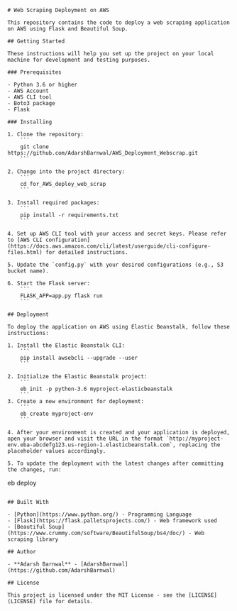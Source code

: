 ```
# Web Scraping Deployment on AWS

This repository contains the code to deploy a web scraping application on AWS using Flask and Beautiful Soup.

## Getting Started

These instructions will help you set up the project on your local machine for development and testing purposes.

### Prerequisites

- Python 3.6 or higher
- AWS Account
- AWS CLI tool
- Boto3 package
- Flask

### Installing

1. Clone the repository:
    ```
    git clone https://github.com/AdarshBarnwal/AWS_Deployment_Webscrap.git
    ```

2. Change into the project directory:
    ```
    cd for_AWS_deploy_web_scrap
    ```

3. Install required packages:
    ```
    pip install -r requirements.txt
    ```

4. Set up AWS CLI tool with your access and secret keys. Please refer to [AWS CLI configuration](https://docs.aws.amazon.com/cli/latest/userguide/cli-configure-files.html) for detailed instructions.

5. Update the `config.py` with your desired configurations (e.g., S3 bucket name).

6. Start the Flask server:
    ```
    FLASK_APP=app.py flask run
    ```

## Deployment

To deploy the application on AWS using Elastic Beanstalk, follow these instructions:

1. Install the Elastic Beanstalk CLI:
    ```
    pip install awsebcli --upgrade --user
    ```

2. Initialize the Elastic Beanstalk project:
    ```
    eb init -p python-3.6 myproject-elasticbeanstalk
    ```
3. Create a new environment for deployment:
    ```
    eb create myproject-env
    ```

4. After your environment is created and your application is deployed, open your browser and visit the URL in the format `http://myproject-env.eba-abcdefg123.us-region-1.elasticbeanstalk.com`, replacing the placeholder values accordingly.

5. To update the deployment with the latest changes after committing the changes, run:
   ```
   eb deploy
   ```

## Built With

- [Python](https://www.python.org/) - Programming Language
- [Flask](https://flask.palletsprojects.com/) - Web framework used
- [Beautiful Soup](https://www.crummy.com/software/BeautifulSoup/bs4/doc/) - Web scraping library

## Author

- **Adarsh Barnwal** - [AdarshBarnwal](https://github.com/AdarshBarnwal)

## License

This project is licensed under the MIT License - see the [LICENSE](LICENSE) file for details.
```

